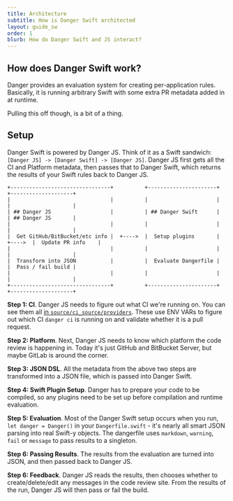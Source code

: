 ```yaml
---
title: Architecture
subtitle: How is Danger Swift architected
layout: guide_sw
order: 1
blurb: How do Danger Swift and JS interact?
---
```


## How does Danger Swift work?

Danger provides an evaluation system for creating per-application rules. Basically, it is running arbitrary Swift with
some extra PR metadata added in at runtime.

Pulling this off though, is a bit of a thing.

## Setup

Danger Swift is powered by Danger JS. Think of it as a Swift sandwich: `[Danger JS] -> [Danger Swift] -> [Danger JS]`.
Danger JS first gets all the CI and Platform metadata, then passes that to Danger Swift, which returns the results of
your Swift rules back to Danger JS.

```
+--------------------------------+          +----------------------+          +--------------------+
|                                |          |                      |          |                    |
| ## Danger JS                   |          | ## Danger Swift      |          | ## Danger JS       |
|                                |          |                      |          |                    |
|  Get GitHub/BitBucket/etc info |  +---->  |  Setup plugins       |  +---->  |  Update PR info    |
|                                |          |                      |          |                    |
|  Transform into JSON           |          |  Evaluate Dangerfile |          |  Pass / fail build |
|                                |          |                      |          |                    |
+--------------------------------+          +----------------------+          +--------------------+
```

**Step 1: CI**. Danger JS needs to figure out what CI we're running on. You can see them all [in
`source/ci_source/providers`][provs]. These use ENV VARs to figure out which CI `danger ci` is running on and validate
whether it is a pull request.

**Step 2: Platform**. Next, Danger JS needs to know which platform the code review is happening in. Today it's just
GitHub and BitBucket Server, but maybe GitLab is around the corner.

**Step 3: JSON DSL**. All the metadata from the above two steps are transformed into a JSON file, which is passed into
Danger Swift.

**Step 4: Swift Plugin Setup**. Danger has to prepare your code to be compiled, so any plugins need to be set up before
compilation and runtime evaluation.

**Step 5: Evaluation**. Most of the Danger Swift setup occurs when you run, `let danger = Danger()` in your
`Dangerfile.swift` - it's nearly all smart JSON parsing into real Swift-y objects. The dangerfile uses `markdown`,
`warning`, `fail` or `message` to pass results to a singleton.

**Step 6: Passing Results**. The results from the evaluation are turned into JSON, and then passed back to Danger JS.

**Step 6: Feedback**. Danger JS reads the results, then chooses whether to create/delete/edit any messages in the code
review site. From the results of the run, Danger JS will then pass or fail the build.

[provs]: https://github.com/danger/danger-js/tree/master/source/ci_source/providers
[dangerdsl]: https://github.com/danger/danger-js/blob/master/sourformace/dsl/DangerDSL.ts
[runner]: https://github.com/danger/danger-js/blob/master/source/commands/danger-runner.ts
[in_runner]: https://github.com/danger/danger-js/blob/master/source/runner/runners/inline.ts
